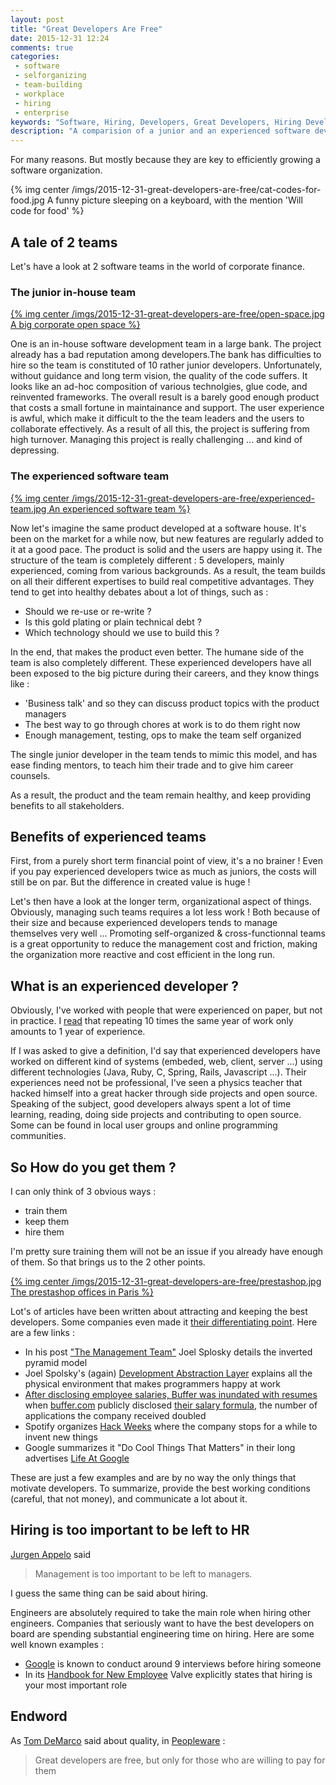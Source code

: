 ```yaml
---
layout: post
title: "Great Developers Are Free"
date: 2015-12-31 12:24
comments: true
categories:
 - software
 - selforganizing
 - team-building
 - workplace
 - hiring
 - enterprise
keywords: "Software, Hiring, Developers, Great Developers, Hiring Developers"
description: "A comparision of a junior and an experienced software developers teams, with conclusions and follow up about how to hire them"
---
```

For many reasons. But mostly because they are key to efficiently growing a software organization.

{% img center /imgs/2015-12-31-great-developers-are-free/cat-codes-for-food.jpg A funny picture sleeping on a keyboard, with the mention 'Will code for food' %}

## A tale of 2 teams

Let's have a look at 2 software teams in the world of corporate finance.

### The junior in-house team

[{% img center /imgs/2015-12-31-great-developers-are-free/open-space.jpg A big corporate open space %}](http://www.lefigaro.fr/emploi/2013/12/07/09005-20131207ARTFIG00309-bruit-temperature-air8230-les-salaries-reserves-sur-l-open-space.php)

One is an in-house software development team in a large bank. The project already has a bad reputation among developers.The bank has difficulties to hire so the team is constituted of 10 rather junior developers. Unfortunately, without guidance and long term vision, the quality of the code suffers. It looks like an ad-hoc composition of various technolgies, glue code, and reinvented frameworks. The overall result is a barely good enough product that costs a small fortune in maintainance and support. The user experience is awful, which make it difficult to the the team leaders and the users to collaborate effectively. As a result of all this, the project is suffering from high turnover. Managing this project is really challenging ... and kind of depressing.

### The experienced software team

[{% img center /imgs/2015-12-31-great-developers-are-free/experienced-team.jpg An experienced software team %}](http://www.personalized-software.ie/aboutus)

Now let's imagine the same product developed at a software house. It's been on the market for a while now, but new features are regularly added to it at a good pace. The product is solid and the users are happy using it. The structure of the team is completely different : 5 developers, mainly experienced, coming from various backgrounds. As a result, the team builds on all their different expertises to build real competitive advantages. They tend to get into healthy debates about a lot of things, such as :

* Should we re-use or re-write ?
* Is this gold plating or plain technical debt ?
* Which technology should we use to build this ?

In the end, that makes the product even better. The humane side of the team is also completely different. These experienced developers have all been exposed to the big picture during their careers, and they know things like :

* 'Business talk' and so they can discuss product topics with the product managers
* The best way to go through chores at work is to do them right now
* Enough management, testing, ops to make the team self organized

The single junior developer in the team tends to mimic this model, and has ease finding mentors, to teach him their trade and to give him career counsels.

As a result, the product and the team remain healthy, and keep providing benefits to all stakeholders.

## Benefits of experienced teams

First, from a purely short term financial point of view, it's a no brainer ! Even if you pay experienced developers twice as much as juniors, the costs will still be on par. But the difference in created value is huge !

Let's then have a look at the longer term, organizational aspect of things. Obviously, managing such teams requires a lot less work ! Both because of their size and because experienced developers tends to manage themselves very well ... Promoting self-organized & cross-functionnal teams is a great opportunity to reduce the management cost and friction, making the organization more reactive and cost efficient in the long run.

## What is an experienced developer ?

Obviously, I've worked with people that were experienced on paper, but not in practice. I [read](http://www.jrothman.com/htp/interview/2004/12/whats-a-year-of-experience/) that repeating 10 times the same year of work only amounts to 1 year of experience.

If I was asked to give a definition, I'd say that experienced developers have worked on different kind of systems (embeded, web, client, server ...) using different technologies (Java, Ruby, C, Spring, Rails, Javascript ...). Their experiences need not be professional, I've seen a physics teacher that hacked himself into a great hacker through side projects and open source. Speaking of the subject, good developers always spent a lot of time learning, reading, doing side projects and contributing to open source. Some can be found in local user groups and online programming communities.

## So How do you get them ?

I can only think of 3 obvious ways :

* train them
* keep them
* hire them

I'm pretty sure training them will not be an issue if you already have enough of them. So that brings us to the 2 other points.

[{% img center /imgs/2015-12-31-great-developers-are-free/prestashop.jpg The prestashop offices in Paris %}](https://www.prestashop.com/blog/en/guided-visit-prestashops-new-paris-headquarters/)

Lot's of articles have been written about attracting and keeping the best developers. Some companies even made it [their differentiating point](http://www.joelonsoftware.com/articles/HighNotes.html). Here are a few links :

* In his post ["The Management Team"](http://avc.com/2012/02/the-management-team-guest-post-from-joel-spolsky/) Joel Splosky details the inverted pyramid model
* Joel Spolsky's (again) [Development Abstraction Layer](http://www.joelonsoftware.com/articles/DevelopmentAbstraction.html) explains all the physical environment that makes programmers happy at work
* [After disclosing employee salaries, Buffer was inundated with resumes](http://qz.com/169147/applications-have-doubled-to-the-company-that-discloses-its-salaries/) when [buffer.com](http::/www.buffer.com) publicly disclosed [their salary formula](https://open.buffer.com/introducing-open-salaries-at-buffer-including-our-transparent-formula-and-all-individual-salaries/), the number of applications the company received doubled
* Spotify organizes [Hack Weeks](https://labs.spotify.com/2013/02/15/organizing-a-hack-week/) where  the company stops for a while to invent new things
* Google summarizes it "Do Cool Things That Matters" in their long advertises [Life At Google](http://www.google.com/about/careers/lifeatgoogle/)

These are just a few examples and are by no way the only things that motivate developers. To summarize, provide the best working conditions (careful, that not money), and communicate a lot about it.

## Hiring is too important to be left to HR

[Jurgen Appelo](https://management30.com/product/workouts/) said

> Management is too important to be left to managers.

I guess the same thing can be said about hiring.

Engineers are absolutely required to take the main role when hiring other engineers. Companies that seriously want to have the best developers on board are spending substantial engineering time on hiring. Here are some well known examples :

* [Google](http://www.google.com/about/careers/lifeatgoogle/hiringprocess/) is known to conduct around 9 interviews before hiring someone
* In its [Handbook for New Employee](http://www.valvesoftware.com/company/Valve_Handbook_LowRes.pdf) Valve explicitly states that hiring is your most important role

## Endword

As [Tom DeMarco](https://en.wikiquote.org/wiki/Tom_DeMarco) said about quality, in [Peopleware](http://www.amazon.com/Peopleware-Productive-Projects-Teams-3rd/dp/0321934113/ref=sr_1_1?ie=UTF8&qid=1451733851&sr=8-1&keywords=peopleware) :

> Great developers are free, but only for those who are willing to pay for them
